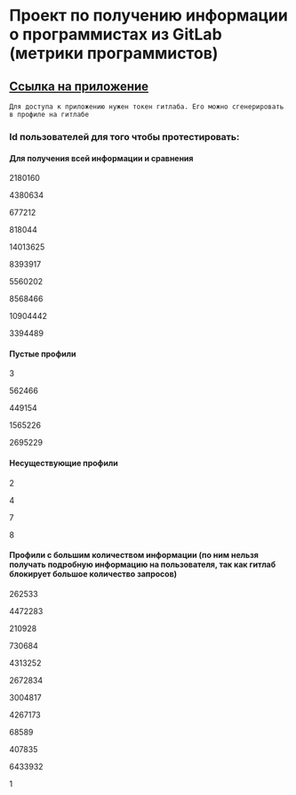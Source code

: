 # Проект по получению информации о программистах из GitLab (метрики программистов)

## [Ссылка на приложение](https://projectartsofte.web.app)

`Для доступа к приложению нужен токен гитлаба. Его можно сгенерировать в профиле на гитлабе`

### Id пользователей для того чтобы протестировать:

#### Для получения всей информации и сравнения
2180160

4380634

677212

818044

14013625

8393917

5560202

8568466

10904442

3394489

#### Пустые профили

3

562466

449154

1565226

2695229

#### Несуществующие профили

2

4

7

8

#### Профили с большим количеством информации (по ним нельзя получать подробную информацию на пользователя, так как гитлаб блокирует большое количество запросов)

262533

4472283

210928

730684

4313252

2672834

3004817

4267173

68589

407835

6433932

1
